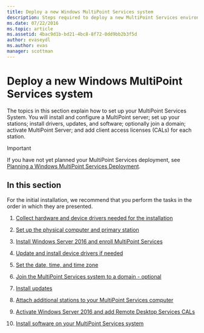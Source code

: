 ```yaml
---
title: Deploy a new Windows MultiPoint Services system
description: Steps required to deploy a new MultiPoint Services environment
ms.date: 07/22/2016
ms.topic: article
ms.assetid: 4bac9d1b-bd21-4bc8-8f72-0dd9bb2b3f5d
author: evaseydl
ms.author: evas
manager: scottman
---
```

# Deploy a new Windows MultiPoint Services system
The topics in this section explain how to set up your MultiPoint Services System. You will install and configure a MultiPoint server; set up your stations; install drivers, updates, and software; optionally join a domain; activate MultiPoint Server; and add client access licenses (CALs) for each station.

> [!IMPORTANT]
> If you have not yet planned your MultiPoint Services deployment, see [Planning a Windows MultiPoint Services Deployment](Planning-a-MultiPoint-Services-Deployment.md).

## In this section
For the initial installation, we recommend that you perform the tasks in the order in which they are presented.

1.  [Collect hardware and device drivers needed for the installation](./multipoint-hardware-device-drivers.md)

2.  [Set up the physical computer and primary station](Set-up-the-physical-computer-and-primary-station.md)

3.  [Install Windows Server 2016 and enroll MultiPoint Services](Install-MultiPoint-services.md)

4.  [Update and install device drivers if needed](Update-and-install-device-drivers-if-needed.md)

5.  [Set the date, time, and time zone](./set-the-date-time.md)

6.  [Join the MultiPoint Services system to a domain - optional](./join-multipoint-services-to-a-domain.md)

7.  [Install updates](Install-updates.md)

8.  [Attach additional stations to your MultiPoint Services computer](./multipoint-attach-additional-stations.md)

9. [Activate Windows Server 2016 and add Remote Desktop Services CALs](./manage-client-access-licenses.md)

10. [Install software on your MultiPoint Services system](./install-software-on-multipoint.md)